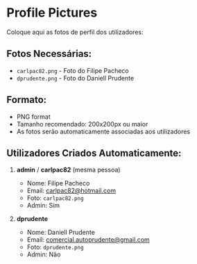 # Profile Pictures

Coloque aqui as fotos de perfil dos utilizadores:

## Fotos Necessárias:

- `carlpac82.png` - Foto do Filipe Pacheco
- `dprudente.png` - Foto do Daniell Prudente

## Formato:
- PNG format
- Tamanho recomendado: 200x200px ou maior
- As fotos serão automaticamente associadas aos utilizadores

## Utilizadores Criados Automaticamente:

1. **admin** / **carlpac82** (mesma pessoa)
   - Nome: Filipe Pacheco
   - Email: carlpac82@hotmail.com
   - Foto: `carlpac82.png`
   - Admin: Sim

2. **dprudente**
   - Nome: Daniell Prudente
   - Email: comercial.autoprudente@gmail.com
   - Foto: `dprudente.png`
   - Admin: Não
